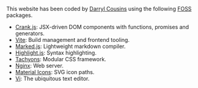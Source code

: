 This website has been coded by [Darryl Cousins](mailto:cousinsd.proton.me)
using the following
[FOSS](https://en.wikipedia.org/wiki/Free_and_open-source_software) packages.

* [Crank.js](https://crank.js.org/): JSX-driven DOM components with functions, promises and generators.
* [Vite](http://vitejs.dev): Build management and frontend tooling.
* [Marked.js](https://marked.js.org/): Lightweight markdown compiler.
* [Highlight.js](https://highlightjs.org): Syntax highlighting.
* [Tachyons](https://tachyons.io/): Modular CSS framework.
* [Nginx](https://www.nginx.com/): Web server.
* [Material Icons](https://mui.com/material-ui/material-icons): SVG icon paths.
* [Vi](https://vim.org/): The ubiquitous text editor.
